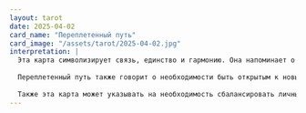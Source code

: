 ```yaml
---
layout: tarot
date: 2025-04-02
card_name: "Переплетенный путь"
card_image: "/assets/tarot/2025-04-02.jpg"
interpretation: |
  Эта карта символизирует связь, единство и гармонию. Она напоминает о том, что все аспекты вашей жизни переплетены, как ветви дерева, и каждое ваше действие имеет значение. Сегодня вы можете ощутить, как ваши усилия и стремления начинают приносить плоды. Это время для того, чтобы оценить, как ваши отношения с окружающими влияют на вашу жизнь и какие возможности открываются перед вами благодаря этим связям.
  
  Переплетенный путь также говорит о необходимости быть открытым к новым знакомствам и идеям. Возможно, сегодня вы встретите кого-то, кто изменит ваше восприятие или вдохновит на новые свершения. Не бойтесь делиться своими мыслями и чувствами — это может привести к неожиданным и положительным результатам. Важно помнить, что ваше окружение поддерживает вас, и вы не одни на этом пути.
  
  Также эта карта может указывать на необходимость сбалансировать личные и профессиональные аспекты жизни. Найдите время для себя и своих близких, чтобы укрепить эти связи. Сегодняшний день — это возможность для роста и развития, как личного, так и в отношениях с другими. Будьте внимательны к знакам судьбы, они могут привести вас к новым высотам.
---
```

